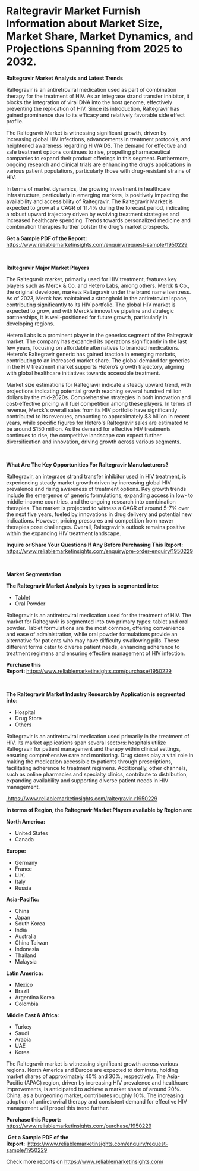 <p><h1>Raltegravir Market Furnish Information about Market Size, Market Share, Market Dynamics, and Projections Spanning from 2025 to 2032.</h1></p><p><strong>Raltegravir Market Analysis and Latest Trends</strong></p>
<p><p>Raltegravir is an antiretroviral medication used as part of combination therapy for the treatment of HIV. As an integrase strand transfer inhibitor, it blocks the integration of viral DNA into the host genome, effectively preventing the replication of HIV. Since its introduction, Raltegravir has gained prominence due to its efficacy and relatively favorable side effect profile.</p><p>The Raltegravir Market is witnessing significant growth, driven by increasing global HIV infections, advancements in treatment protocols, and heightened awareness regarding HIV/AIDS. The demand for effective and safe treatment options continues to rise, propelling pharmaceutical companies to expand their product offerings in this segment. Furthermore, ongoing research and clinical trials are enhancing the drug’s applications in various patient populations, particularly those with drug-resistant strains of HIV.</p><p>In terms of market dynamics, the growing investment in healthcare infrastructure, particularly in emerging markets, is positively impacting the availability and accessibility of Raltegravir. The Raltegravir Market is expected to grow at a CAGR of 11.4% during the forecast period, indicating a robust upward trajectory driven by evolving treatment strategies and increased healthcare spending. Trends towards personalized medicine and combination therapies further bolster the drug’s market prospects.</p></p>
<p><strong>Get a Sample PDF of the Report:&nbsp;</strong> <a href="https://www.reliablemarketinsights.com/enquiry/request-sample/1950229?utm_campaign=2630&utm_medium=2&utm_source=Github&utm_content=ia&utm_term=08032025&utm_id=raltegravir">https://www.reliablemarketinsights.com/enquiry/request-sample/1950229</a></p>
<p>&nbsp;</p>
<p><strong>Raltegravir Major Market Players</strong></p>
<p><p>The Raltegravir market, primarily used for HIV treatment, features key players such as Merck & Co. and Hetero Labs, among others. Merck & Co., the original developer, markets Raltegravir under the brand name Isentress. As of 2023, Merck has maintained a stronghold in the antiretroviral space, contributing significantly to its HIV portfolio. The global HIV market is expected to grow, and with Merck’s innovative pipeline and strategic partnerships, it is well-positioned for future growth, particularly in developing regions.</p><p>Hetero Labs is a prominent player in the generics segment of the Raltegravir market. The company has expanded its operations significantly in the last few years, focusing on affordable alternatives to branded medications. Hetero's Raltegravir generic has gained traction in emerging markets, contributing to an increased market share. The global demand for generics in the HIV treatment market supports Hetero’s growth trajectory, aligning with global healthcare initiatives towards accessible treatment.</p><p>Market size estimations for Raltegravir indicate a steady upward trend, with projections indicating potential growth reaching several hundred million dollars by the mid-2020s. Comprehensive strategies in both innovation and cost-effective pricing will fuel competition among these players. In terms of revenue, Merck's overall sales from its HIV portfolio have significantly contributed to its revenues, amounting to approximately $3 billion in recent years, while specific figures for Hetero's Raltegravir sales are estimated to be around $150 million. As the demand for effective HIV treatments continues to rise, the competitive landscape can expect further diversification and innovation, driving growth across various segments.</p></p>
<p>&nbsp;</p>
<p><strong>What Are The Key Opportunities For Raltegravir Manufacturers?</strong></p>
<p><p>Raltegravir, an integrase strand transfer inhibitor used in HIV treatment, is experiencing steady market growth driven by increasing global HIV prevalence and rising awareness of treatment options. Key growth trends include the emergence of generic formulations, expanding access in low- to middle-income countries, and the ongoing research into combination therapies. The market is projected to witness a CAGR of around 5-7% over the next five years, fueled by innovations in drug delivery and potential new indications. However, pricing pressures and competition from newer therapies pose challenges. Overall, Raltegravir's outlook remains positive within the expanding HIV treatment landscape.</p></p>
<p><strong>Inquire or Share Your Questions If Any Before Purchasing This Report:</strong> <a href="https://www.reliablemarketinsights.com/enquiry/pre-order-enquiry/1950229?utm_campaign=2630&utm_medium=2&utm_source=Github&utm_content=ia&utm_term=08032025&utm_id=raltegravir">https://www.reliablemarketinsights.com/enquiry/pre-order-enquiry/1950229</a></p>
<p>&nbsp;</p>
<p><strong>Market Segmentation</strong></p>
<p><strong>The Raltegravir Market Analysis by types is segmented into:</strong></p>
<p><ul><li>Tablet</li><li>Oral Powder</li></ul></p>
<p><p>Raltegravir is an antiretroviral medication used for the treatment of HIV. The market for Raltegravir is segmented into two primary types: tablet and oral powder. Tablet formulations are the most common, offering convenience and ease of administration, while oral powder formulations provide an alternative for patients who may have difficulty swallowing pills. These different forms cater to diverse patient needs, enhancing adherence to treatment regimens and ensuring effective management of HIV infection.</p></p>
<p><strong>Purchase this Report:&nbsp;</strong><a href="https://www.reliablemarketinsights.com/purchase/1950229?utm_campaign=2630&utm_medium=2&utm_source=Github&utm_content=ia&utm_term=08032025&utm_id=raltegravir">https://www.reliablemarketinsights.com/purchase/1950229</a></p>
<p>&nbsp;</p>
<p><strong>The Raltegravir Market Industry Research by Application is segmented into:</strong></p>
<p><ul><li>Hospital</li><li>Drug Store</li><li>Others</li></ul></p>
<p><p>Raltegravir is an antiretroviral medication used primarily in the treatment of HIV. Its market applications span several sectors: hospitals utilize Raltegravir for patient management and therapy within clinical settings, ensuring comprehensive care and monitoring. Drug stores play a vital role in making the medication accessible to patients through prescriptions, facilitating adherence to treatment regimens. Additionally, other channels, such as online pharmacies and specialty clinics, contribute to distribution, expanding availability and supporting diverse patient needs in HIV management.</p></p>
<p><a href="https://www.reliablemarketinsights.com/raltegravir-r1950229?utm_campaign=2630&utm_medium=2&utm_source=Github&utm_content=ia&utm_term=08032025&utm_id=raltegravir">&nbsp;https://www.reliablemarketinsights.com/raltegravir-r1950229</a></p>
<p><strong>In terms of Region, the Raltegravir Market Players available by Region are:</strong></p>
<p>
    <p> <strong> North America: </strong>
        <ul>
            <li>United States</li>
            <li>Canada</li>
        </ul>
        </p> 
    <p> <strong> Europe: </strong>
        <ul>
            <li>Germany</li>
            <li>France</li>
            <li>U.K.</li>
            <li>Italy</li>
            <li>Russia</li>
        </ul>
        </p> 
    <p> <strong> Asia-Pacific: </strong>
        <ul>
            <li>China</li>
            <li>Japan</li>
            <li>South Korea</li>
            <li>India</li>
            <li>Australia</li>
            <li>China Taiwan</li>
            <li>Indonesia</li>
            <li>Thailand</li>
            <li>Malaysia</li>
        </ul>
        </p> 
    <p> <strong> Latin America: </strong>
        <ul>
            <li>Mexico</li>
            <li>Brazil</li>
            <li>Argentina Korea</li>
            <li>Colombia</li>
        </ul>
        </p> 
    <p> <strong> Middle East & Africa: </strong>
        <ul>
            <li>Turkey</li>
            <li>Saudi</li>
            <li>Arabia</li>
            <li>UAE</li>
            <li>Korea</li>
        </ul>
    </p>
    </p>
<p><p>The Raltegravir market is witnessing significant growth across various regions. North America and Europe are expected to dominate, holding market shares of approximately 40% and 30%, respectively. The Asia-Pacific (APAC) region, driven by increasing HIV prevalence and healthcare improvements, is anticipated to achieve a market share of around 20%. China, as a burgeoning market, contributes roughly 10%. The increasing adoption of antiretroviral therapy and consistent demand for effective HIV management will propel this trend further.</p></p>
<p><strong>Purchase this Report: </strong><a href="https://www.reliablemarketinsights.com/purchase/1950229?utm_campaign=2630&utm_medium=2&utm_source=Github&utm_content=ia&utm_term=08032025&utm_id=raltegravir">https://www.reliablemarketinsights.com/purchase/1950229</a></p>
<p>&nbsp;<strong>Get a Sample PDF of the Report:&nbsp;&nbsp;</strong><a href="https://www.reliablemarketinsights.com/enquiry/request-sample/1950229?utm_campaign=2630&utm_medium=2&utm_source=Github&utm_content=ia&utm_term=08032025&utm_id=raltegravir">https://www.reliablemarketinsights.com/enquiry/request-sample/1950229</a></p>
<p><strong></strong></p>
<p>Check more reports on <a href="https://www.reliablemarketinsights.com/?utm_campaign=2630&utm_medium=2&utm_source=Github&utm_content=ia&utm_term=08032025&utm_id=raltegravir">https://www.reliablemarketinsights.com/</a></p>